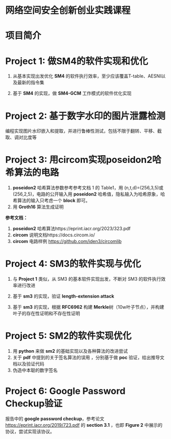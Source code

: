 # 网络空间安全创新创业实践课程

# 项目简介
# Project 1: 做SM4的软件实现和优化 

1. 从基本实现出发优化 **SM4** 的软件执行效率，至少应该覆盖T-table、AESNI以及最新的指令集

2. 基于 **SM4** 的实现，做 **SM4-GCM** 工作模式的软件优化实现

# Project 2: 基于数字水印的图片泄露检测 

编程实现图片水印嵌入和提取，并进行鲁棒性测试，包括不限于翻转、平移、截取、调对比度等

# Project 3: 用circom实现poseidon2哈希算法的电路

1)  **poseidon2** 哈希算法参数参考参考文档 1 的 Table1，用 (n,t,d)=(256,3,5)或(256,2,5)，电路的公开输入用 **poseidon2** 哈希值，隐私输入为哈希原象，哈希算法的输入只考虑一个 **block** 即可。
2)  用 **Groth16** 算法生成证明

**参考文档：**

1.  **poseidon2** 哈希算法https://eprint.iacr.org/2023/323.pdf
2.  **circom** 说明文档https://docs.circom.io/
3.  **circom** 电路样例 https://github.com/iden3/circomlib

# Project 4: SM3的软件实现与优化 

1. 与 **Project 1** 类似，从 SM3 的基本软件实现出发，不断对 SM3 的软件执行效率进行改进

2. 基于 **sm3** 的实现，验证 **length-extension attack**
3. 基于 **sm3** 的实现，根据 **RFC6962** 构建 **Merkle**树（10w叶子节点），并构建叶子的存在性证明和不存在性证明

#  Project 5: SM2的软件实现优化 

1. 用 **python** 来做 **sm2** 的基础实现以及各种算法的改进尝试
2. 关于 **pdf** 中提到的关于签名算法的误用 ，分别基于做 **poc** 验证，给出推导文档以及验证代码
3. 伪造中本聪的数字签名

#  Project 6:  Google Password Checkup验证

报告中的  **google password checkup**，参考论文 https://eprint.iacr.org/2019/723.pdf 的 **section 3.1** ，也即 **Figure 2** 中展示的协议，尝试实现该协议。
